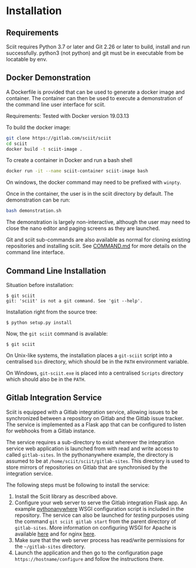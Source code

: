 # Installation

## Requirements

Sciit requires Python 3.7 or later and Git 2.26 or later to build, install and run successfully.
python3 (not python) and git must be in executable from be locatable by env.


## Docker Demonstration

A Dockerfile is provided that can be used to generate a docker image and container.  The container can then be used
to execute a demonstration of the command line user interface for sciit.

Requirements: Tested with Docker version 19.03.13

To build the docker image:

```bash
git clone https://gitlab.com/sciit/sciit
cd sciit
docker build -t sciit-image .
```

To create a container in Docker and run a bash shell

```bash
docker run -it --name sciit-container sciit-image bash
```

On windows, the docker command may need to be prefixed with `winpty`.

Once in the container, the user is in the sciit directory by default.  The demonstration can be run:

```bash
bash demonstration.sh
```

The demonstration is largely non-interactive, although the user may need to close the nano editor and paging screens as they are 
launched.

Git and sciit sub-commands are also available as normal for cloning existing repositories and installing sciit.  See 
[COMMAND.md](./COMMAND.md) for more details on the command line interface.


## Command Line Installation

Situation before installation:

    $ git sciit
    git: 'sciit' is not a git command. See 'git --help'.

Installation right from the source tree:

    $ python setup.py install

Now, the `git sciit` command is available:

    $ git sciit

On Unix-like systems, the installation places a `git-sciit` script into a centralised `bin` directory, which should be 
in the `PATH` environment variable.

On Windows, `git-sciit.exe` is placed into a centralised `Scripts` directory which should also be in the `PATH`.

## Gitlab Integration Service

Sciit is equipped with a Gitlab integration service, allowing issues to be synchronized between a repository on Gitlab 
and the Gitlab issue tracker. The service is implemented as a Flask app that can be configured to listen for webhooks
from a Gitlab instance.

The service requires a sub-directory to exist wherever the integration service web application is launched from with 
read and write access to called `gitlab-sites`.  In the pythonanywhere example, the directory is assumed to be at 
`/home/sciit/sciit/gitlab-sites`.  This directory is used to store mirrors of repositories on Gitlab that 
are synchronised by the integration service.

The following steps must be following to install the service:

1. Install the Sciit library as described above.
2. Configure your web server to serve the Gitlab integration Flask app.  An example 
   [pythonanywhere](sciit/gitlab/sciit_pythonanywhere_com.py) WSGI configuration script is included in the repository.
    The service can also be launched for *testing* purposes using the command `git sciit gitlab start` from the 
    parent directory of `gitlab-sites`.  More information on configuring WSGI for Apache is available
     [here](https://modwsgi.readthedocs.io/en/develop/user-guides/quick-configuration-guide.html) and for nginx
      [here](https://uwsgi-docs.readthedocs.io/en/latest/Nginx.html).
3. Make sure that the web server process has read/write permissions for the `~/gitlab-sites` directory.
4. Launch the application and then go to the configuration page `https://hostname/configure` and follow the instructions there.
